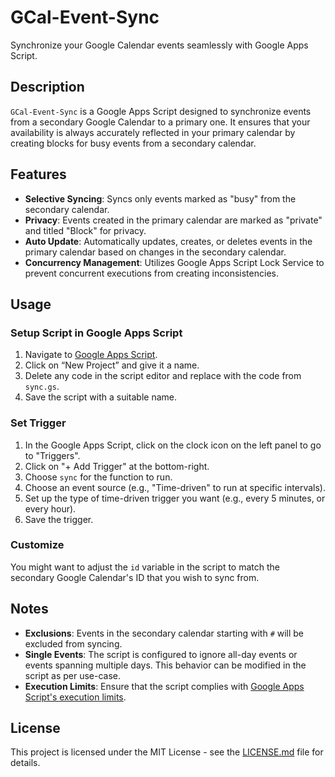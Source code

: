 # GCal-Event-Sync

Synchronize your Google Calendar events seamlessly with Google Apps Script.

## Description

`GCal-Event-Sync` is a Google Apps Script designed to synchronize events from a secondary Google Calendar to a primary one. It ensures that your availability is always accurately reflected in your primary calendar by creating blocks for busy events from a secondary calendar.

## Features

- **Selective Syncing**: Syncs only events marked as "busy" from the secondary calendar.
- **Privacy**: Events created in the primary calendar are marked as "private" and titled "Block" for privacy.
- **Auto Update**: Automatically updates, creates, or deletes events in the primary calendar based on changes in the secondary calendar.
- **Concurrency Management**: Utilizes Google Apps Script Lock Service to prevent concurrent executions from creating inconsistencies.

## Usage

### Setup Script in Google Apps Script
1. Navigate to [Google Apps Script](https://script.google.com/).
2. Click on “New Project” and give it a name.
3. Delete any code in the script editor and replace with the code from `sync.gs`.
4. Save the script with a suitable name.
   
### Set Trigger
1. In the Google Apps Script, click on the clock icon on the left panel to go to "Triggers".
2. Click on "+ Add Trigger" at the bottom-right.
3. Choose `sync` for the function to run.
4. Choose an event source (e.g., "Time-driven" to run at specific intervals).
5. Set up the type of time-driven trigger you want (e.g., every 5 minutes, or every hour).
6. Save the trigger.

### Customize
You might want to adjust the `id` variable in the script to match the secondary Google Calendar's ID that you wish to sync from.

## Notes
- **Exclusions**: Events in the secondary calendar starting with `#` will be excluded from syncing.
- **Single Events**: The script is configured to ignore all-day events or events spanning multiple days. This behavior can be modified in the script as per use-case.
- **Execution Limits**: Ensure that the script complies with [Google Apps Script's execution limits](https://developers.google.com/apps-script/guides/services/quotas).

## License
This project is licensed under the MIT License - see the [LICENSE.md](LICENSE.md) file for details.
